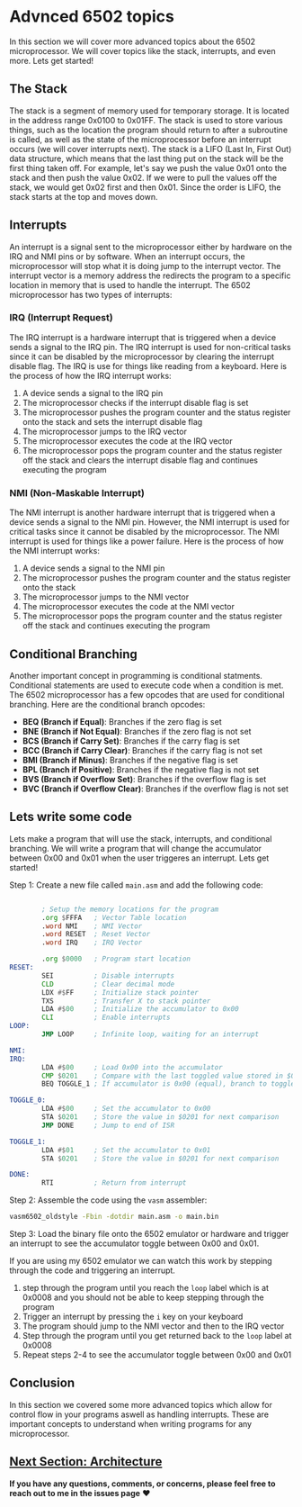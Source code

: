 # Advnced 6502 topics

In this section we will cover more advanced topics about the 6502 microprocessor. We will cover topics like the stack, interrupts, and even more. Lets get started!

## The Stack

The stack is a segment of memory used for temporary storage. It is located in the address range 0x0100 to 0x01FF. The stack is used to store various things, such as the location the program should return to after a subroutine is called, as well as the state of the microprocessor before an interrupt occurs (we will cover interrupts next). The stack is a LIFO (Last In, First Out) data structure, which means that the last thing put on the stack will be the first thing taken off. For example, let's say we push the value 0x01 onto the stack and then push the value 0x02. If we were to pull the values off the stack, we would get 0x02 first and then 0x01. Since the order is LIFO, the stack starts at the top and moves down.

## Interrupts

An interrupt is a signal sent to the microprocessor either by hardware on the IRQ and NMI pins or by software. When an interrupt occurs, the microprocessor will stop what it is doing jump to the interrupt vector. The interrupt vector is a memory address the redirects the program to a specific location in memory that is used to handle the interrupt. The 6502 microprocessor has two types of interrupts:

### IRQ (Interrupt Request)

The IRQ interrupt is a hardware interrupt that is triggered when a device sends a signal to the IRQ pin. The IRQ interrupt is used for non-critical tasks since it can be disabled by the microprocessor by clearing the interrupt disable flag. The IRQ is use for things like reading from a keyboard. Here is the process of how the IRQ interrupt works:

1. A device sends a signal to the IRQ pin
2. The microprocessor checks if the interrupt disable flag is set
3. The microprocessor pushes the program counter and the status register onto the stack and sets the interrupt disable flag
4. The microprocessor jumps to the IRQ vector
5. The microprocessor executes the code at the IRQ vector
6. The microprocessor pops the program counter and the status register off the stack and clears the interrupt disable flag and continues executing the program

### NMI (Non-Maskable Interrupt)

The NMI interrupt is another hardware interrupt that is triggered when a device sends a signal to the NMI pin. However, the NMI interrupt is used for critical tasks since it cannot be disabled by the microprocessor. The NMI interrupt is used for things like a power failure. Here is the process of how the NMI interrupt works:

1. A device sends a signal to the NMI pin
2. The microprocessor pushes the program counter and the status register onto the stack
3. The microprocessor jumps to the NMI vector
4. The microprocessor executes the code at the NMI vector
5. The microprocessor pops the program counter and the status register off the stack and continues executing the program

## Conditional Branching

Another important concept in programming is conditional statments. Conditional statements are used to execute code when a condition is met. The 6502 microprocessor has a few opcodes that are used for conditional branching. Here are the conditional branch opcodes:

- **BEQ (Branch if Equal)**: Branches if the zero flag is set
- **BNE (Branch if Not Equal)**: Branches if the zero flag is not set
- **BCS (Branch if Carry Set)**: Branches if the carry flag is set
- **BCC (Branch if Carry Clear)**: Branches if the carry flag is not set
- **BMI (Branch if Minus)**: Branches if the negative flag is set
- **BPL (Branch if Positive)**: Branches if the negative flag is not set
- **BVS (Branch if Overflow Set)**: Branches if the overflow flag is set
- **BVC (Branch if Overflow Clear)**: Branches if the overflow flag is not set

## Lets write some code

Lets make a program that will use the stack, interrupts, and conditional branching. We will write a program that will change the accumulator between 0x00 and 0x01 when the user triggeres an interrupt. Lets get started!

Step 1: Create a new file called `main.asm` and add the following code:

```asm

        ; Setup the memory locations for the program
        .org $FFFA   ; Vector Table location
        .word NMI    ; NMI Vector
        .word RESET  ; Reset Vector
        .word IRQ    ; IRQ Vector

        .org $0000   ; Program start location
RESET:
        SEI          ; Disable interrupts
        CLD          ; Clear decimal mode
        LDX #$FF     ; Initialize stack pointer
        TXS          ; Transfer X to stack pointer
        LDA #$00     ; Initialize the accumulator to 0x00
        CLI          ; Enable interrupts
LOOP:
        JMP LOOP     ; Infinite loop, waiting for an interrupt

NMI:
IRQ:
        LDA #$00     ; Load 0x00 into the accumulator
        CMP $0201    ; Compare with the last toggled value stored in $0201
        BEQ TOGGLE_1 ; If accumulator is 0x00 (equal), branch to toggle to 0x01

TOGGLE_0:
        LDA #$00     ; Set the accumulator to 0x00
        STA $0201    ; Store the value in $0201 for next comparison
        JMP DONE     ; Jump to end of ISR

TOGGLE_1:
        LDA #$01     ; Set the accumulator to 0x01
        STA $0201    ; Store the value in $0201 for next comparison

DONE:
        RTI          ; Return from interrupt

```

Step 2: Assemble the code using the `vasm` assembler:

```bash
vasm6502_oldstyle -Fbin -dotdir main.asm -o main.bin
```

Step 3: Load the binary file onto the 6502 emulator or hardware and trigger an interrupt to see the accumulator toggle between 0x00 and 0x01.

If you are using my 6502 emulator we can watch this work by stepping through the code and triggering an interrupt.

1. step through the program until you reach the `loop` label which is at 0x0008 and you should not be able to keep stepping through the program
2. Trigger an interrupt by pressing the `i` key on your keyboard
3. The program should jump to the NMI vector and then to the IRQ vector
4. Step through the program until you get returned back to the `loop` label at 0x0008
5. Repeat steps 2-4 to see the accumulator toggle between 0x00 and 0x01

## Conclusion

In this section we covered some more advanced topics which allow for control flow in your programs aswell as handling interrupts. These are important concepts to understand when writing programs for any microprocessor.

## [Next Section: Architecture](architecture.md)

**If you have any questions, comments, or concerns, please feel free to reach out to me in the issues page** ❤️
